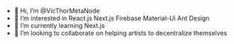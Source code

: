 - 👋 Hi, I’m @VicThorMetaNode
- 👀 I’m interested in React.js Next.js Firebase Material-Ui Ant Design 
- 🌱 I’m currently learning Next.js
- 💞️ I’m looking to collaborate on helping artists to decentralize themselves


